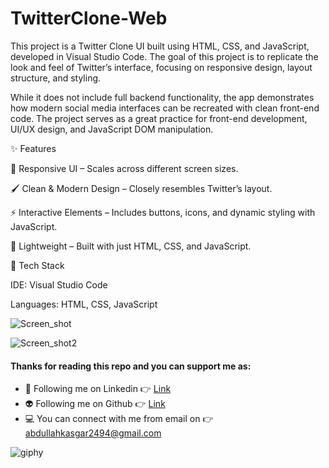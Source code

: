 <h1>TwitterClone-Web</h1>

This project is a Twitter Clone UI built using HTML, CSS, and JavaScript, developed in Visual Studio Code. The goal of this project is to replicate the look and feel of Twitter’s interface, focusing on responsive design, layout structure, and styling.

While it does not include full backend functionality, the app demonstrates how modern social media interfaces can be recreated with clean front-end code. The project serves as a great practice for front-end development, UI/UX design, and JavaScript DOM manipulation.

✨ Features

🎨 Responsive UI – Scales across different screen sizes.

🖌️ Clean & Modern Design – Closely resembles Twitter’s layout.

⚡ Interactive Elements – Includes buttons, icons, and dynamic styling with JavaScript.

📂 Lightweight – Built with just HTML, CSS, and JavaScript.

🚀 Tech Stack

IDE: Visual Studio Code

Languages: HTML, CSS, JavaScript

![Screen_shot](https://user-images.githubusercontent.com/88820048/194098448-ef002c6c-c10f-423a-9dab-6eebd8560f7f.png)

![Screen_shot2](https://user-images.githubusercontent.com/88820048/194099878-e4cd4365-1cc9-48ff-9826-14d0a0b3d83a.png)

#### Thanks for reading this repo and you can support me as:

- 👻 Following me on Linkedin 👉 [Link](https://www.linkedin.com/in/abdullah-ka%C5%9Fgar-6220a3329)
- 👽 Following me on Github 👉 [Link](https://github.com/abdullah0912/)
- 💻 You can connect with me from email on 👉 [abdullahkasgar2494@gmail.com](abdullahkasgar2494@gmail.com)


![giphy](https://user-images.githubusercontent.com/88820048/167713029-812de49b-2df0-431d-87b1-fa0bf6060065.gif)
